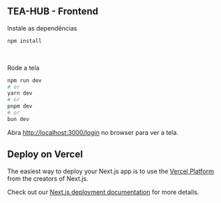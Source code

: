 ## TEA-HUB - Frontend

Instale as dependências

```bash
npm install

```

<br/>

Rode a tela
```bash
npm run dev
# or
yarn dev
# or
pnpm dev
# or
bun dev
```

Abra [http://localhost:3000/login](http://localhost:3000/login) no browser para ver a tela.
## Deploy on Vercel

The easiest way to deploy your Next.js app is to use the [Vercel Platform](https://vercel.com/new?utm_medium=default-template&filter=next.js&utm_source=create-next-app&utm_campaign=create-next-app-readme) from the creators of Next.js.

Check out our [Next.js deployment documentation](https://nextjs.org/docs/app/building-your-application/deploying) for more details.
